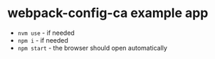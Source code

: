 # webpack-config-ca example app

- `nvm use` - if needed
- `npm i` - if needed
- `npm start` - the browser should open automatically

